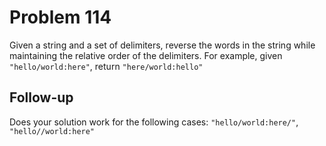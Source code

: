 # Problem 114

Given a string and a set of delimiters, reverse the words in the string while maintaining the relative order of the delimiters. For example, given `"hello/world:here"`, return `"here/world:hello"`

## Follow-up

Does your solution work for the following cases: `"hello/world:here/"`, `"hello//world:here"`
